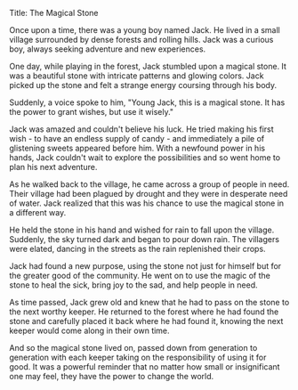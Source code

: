 Title: The Magical Stone

Once upon a time, there was a young boy named Jack. He lived in a small village surrounded by dense forests and rolling hills. Jack was a curious boy, always seeking adventure and new experiences.

One day, while playing in the forest, Jack stumbled upon a magical stone. It was a beautiful stone with intricate patterns and glowing colors. Jack picked up the stone and felt a strange energy coursing through his body.

Suddenly, a voice spoke to him, "Young Jack, this is a magical stone. It has the power to grant wishes, but use it wisely."

Jack was amazed and couldn't believe his luck. He tried making his first wish - to have an endless supply of candy - and immediately a pile of glistening sweets appeared before him. With a newfound power in his hands, Jack couldn't wait to explore the possibilities and so went home to plan his next adventure.

As he walked back to the village, he came across a group of people in need. Their village had been plagued by drought and they were in desperate need of water. Jack realized that this was his chance to use the magical stone in a different way.

He held the stone in his hand and wished for rain to fall upon the village. Suddenly, the sky turned dark and began to pour down rain. The villagers were elated, dancing in the streets as the rain replenished their crops.

Jack had found a new purpose, using the stone not just for himself but for the greater good of the community. He went on to use the magic of the stone to heal the sick, bring joy to the sad, and help people in need.

As time passed, Jack grew old and knew that he had to pass on the stone to the next worthy keeper. He returned to the forest where he had found the stone and carefully placed it back where he had found it, knowing the next keeper would come along in their own time.

And so the magical stone lived on, passed down from generation to generation with each keeper taking on the responsibility of using it for good. It was a powerful reminder that no matter how small or insignificant one may feel, they have the power to change the world.
